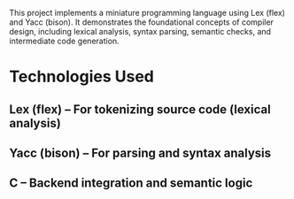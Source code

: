 This project implements a miniature programming language using Lex (flex) and Yacc (bison). 
It demonstrates the foundational concepts of compiler design, including lexical analysis, syntax parsing, semantic checks, and intermediate code generation.

# Technologies Used
## Lex (flex) – For tokenizing source code (lexical analysis)

## Yacc (bison) – For parsing and syntax analysis

## C – Backend integration and semantic logic
